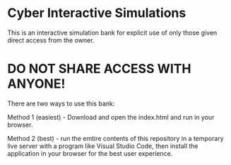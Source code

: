 # Cyber Interactive Simulations

This is an interactive simulation bank for explicit use of only those given direct access from the owner. 

# DO NOT SHARE ACCESS WITH ANYONE!

There are two ways to use this bank: 

Method 1 (easiest) - Download and open the index.html and run in your browser. 

Method 2 (best) - run the emtire contents of this repository in a temporary live server with a program like Visual Studio Code, then install the application in your browser for the best user experience. 
